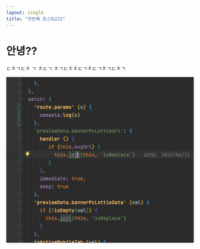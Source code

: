 ```yaml
---
layout: single
title: "첫번쨰 포스팅222"
---
```


# 안녕??



ㄷㅈㄱㄷㅈ
ㄱ
ㅈㄷㄱ
ㅈㄱㄷㅈㅈㄷㄱㅈㄷㄱㅈㄱㄷㅈㄱ

![code](../images/2022-07-13-first/code.png)
